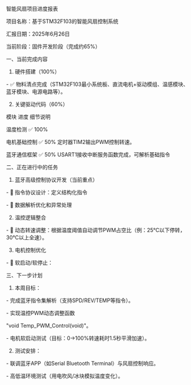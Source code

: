 智能风扇项目进度报表

 

项目名称：基于STM32F103的智能风扇控制系统

 

汇报日期：2025年6月26日

 

当前阶段：固件开发阶段（完成约65%）

 

一、当前完成内容

 

1. 硬件搭建（100%）

 

\- ✅ 物料清点完成（STM32F103最小系统板、直流电机+驱动模组、温感模块、蓝牙模块、电源电路等）。

 

 

2. 关键驱动代码（60%）

 

模块 进度 细节说明

温度检测 ✅ 100% 

电机基础控制 ✅ 50% 定时器TIM2输出PWM控制转速。

蓝牙通信框架 ✅ 50% USART1接收中断服务函数完成，可解析基础指令

 

 

二、正在进行中的任务

 

1. 蓝牙高级控制协议开发（当前重点）

 

\- 🚧 指令协议设计：定义结构化指令

\- 🚧 数据解析优化和异常处理

 

2. 温控逻辑整合

 

\- 🚧 动态转速调整：根据温度阈值自动调节PWM占空比（例：25°C以下停转，30°C以上全速）。

 

3. 电机控制优化

 

\- 🚧 软启动/软停止：

 

 

 

三、下一步计划

 

1. 本周目标：

  \- 完成蓝牙指令集解析（支持SPD/REV/TEMP等指令）。

  \- 实现温控PWM动态调整函数

"void Temp_PWM_Control(void)"。

  \- 电机软启动测试（目标：0→100%转速耗时1.5秒平滑加速）。

2. 测试安排：

  \- 联调蓝牙APP（如Serial Bluetooth Terminal）与风扇控制响应。

  \- 高低温环境测试（用电吹风/冰块模拟温度变化）。

 